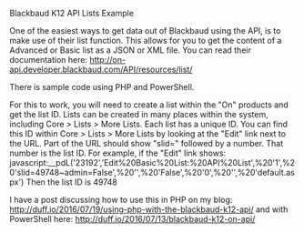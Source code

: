 Blackbaud K12 API Lists Example

One of the easiest ways to get data out of Blackbaud using the API, is to make use of their list function.  This allows for you to get the content of a Advanced or Basic list as a JSON or XML file.  You can read their documentation here: http://on-api.developer.blackbaud.com/API/resources/list/

There is sample code using PHP and PowerShell.

For this to work, you will need to create a list within the "On" products and get the list ID.  Lists can be created in many places within the system, including Core > Lists > More Lists. Each list has a unique ID.  You can find this ID within Core > Lists > More Lists by looking at the "Edit" link next to the URL.  Part of the URL should show "slid=" followed by a number.  That number is the list ID.  For example, if the "Edit" link shows: javascript:__pdL('23192','Edit%20Basic%20List:%20API%20List',%20'1',%20'slid=49748~admin=False',%20'',%20'False',%20'0',%20'',%20'default.aspx') Then the list ID is 49748


I have a post discussing how to use this in PHP on my blog: http://duff.io/2016/07/19/using-php-with-the-blackbaud-k12-api/ and with PowerShell here: http://duff.io/2016/07/13/blackbaud-k12-on-api/

